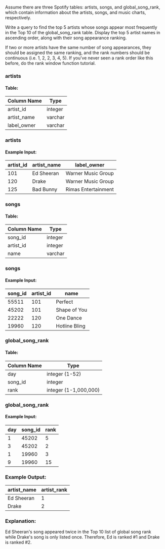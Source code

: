 Assume there are three Spotify tables: artists, songs, and global_song_rank, which contain information about the artists, songs, and music charts, respectively.

Write a query to find the top 5 artists whose songs appear most frequently in the Top 10 of the global_song_rank table. Display the top 5 artist names in ascending order, along with their song appearance ranking.

If two or more artists have the same number of song appearances, they should be assigned the same ranking, and the rank numbers should be continuous (i.e. 1, 2, 2, 3, 4, 5). If you've never seen a rank order like this before, do the rank window function tutorial.

### artists
#### Table:

| Column Name	| Type |
| - | - |
| artist_id	| integer |
| artist_name	| varchar |
| label_owner	| varchar |

### artists
#### Example Input:

| artist_id	| artist_name	| label_owner
| - | - | - |
| 101	| Ed Sheeran	| Warner Music Group
| 120	| Drake	| Warner Music Group
| 125	| Bad Bunny	| Rimas Entertainment

### songs 
#### Table:

| Column Name	| Type
| - | - |
| song_id	| integer
| artist_id	| integer
| name	| varchar

### songs 
#### Example Input:

| song_id	| artist_id	| name
| - | - | - |
| 55511	| 101	| Perfect
| 45202	| 101	| Shape of You
| 22222	| 120	| One Dance
| 19960	| 120	| Hotline Bling

### global_song_rank
#### Table:

| Column Name	| Type
| - | - |
| day	| integer (1-52)
| song_id	| integer
| rank	| integer (1-1,000,000)

### global_song_rank
#### Example Input:

| day	| song_id	| rank
| - | - | - |
| 1	| 45202	| 5
| 3	| 45202	| 2
| 1	| 19960	| 3
| 9	| 19960	| 15

### Example Output:

| artist_name	| artist_rank
| - | - |
| Ed Sheeran	| 1
| Drake	| 2

### Explanation:
Ed Sheeran's song appeared twice in the Top 10 list of global song rank while Drake's song is only listed once. Therefore, Ed is ranked #1 and Drake is ranked #2.